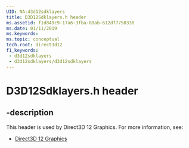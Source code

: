 ```yaml
---
UID: NA:d3d12sdklayers
title: D3D12Sdklayers.h header
ms.assetid: f1d849c9-17a6-3fba-88ab-612df7758338
ms.date: 01/11/2019
ms.keywords: 
ms.topic: conceptual
tech.root: direct3d12
f1_keywords:
 - d3d12sdklayers
 - d3d12sdklayers/d3d12sdklayers
---
```


# D3D12Sdklayers.h header


## -description

This header is used by Direct3D 12 Graphics. For more information, see:

- [Direct3D 12 Graphics](../_direct3d12/index.md)

